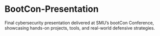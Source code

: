 # BootCon-Presentation
Final cybersecurity presentation delivered at SMU’s bootCon Conference, showcasing hands-on projects, tools, and real-world defensive strategies.
